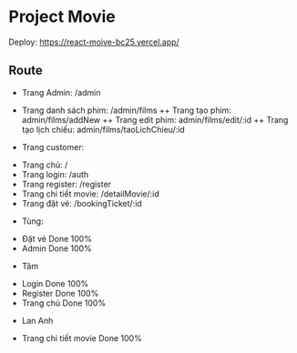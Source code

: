 # Project Movie
Deploy: https://react-moive-bc25.vercel.app/

## Route
- Trang Admin: /admin
 + Trang danh sách phim: /admin/films
   ++ Trang tạo phim: admin/films/addNew
   ++ Trang edit phim: admin/films/edit/:id
   ++ Trang tạo lịch chiếu: admin/films/taoLichChieu/:id

- Trang customer:
 + Trang chủ: /
 + Trang login: /auth
 + Trang register: /register
 + Trang chi tiết movie: /detailMovie/:id
 + Trang đặt vé: /bookingTicket/:id

- Tùng:
+ Đặt vé                      Done 100%
+ Admin                       Done 100%

- Tâm 
+ Login                       Done 100%
+ Register                    Done 100%
+ Trang chủ                   Done 100%

- Lan Anh
+ Trang chi tiết movie        Done 100%
